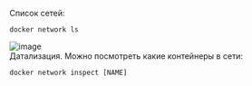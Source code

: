 Cписок сетей:
``` 
docker network ls
```
![image](https://github.com/user-attachments/assets/7ffbc25d-4cfa-48fa-828b-8113b18946b7) </br>
Датализация. Можно посмотреть какие контейнеры в сети:
``` 
docker network inspect [NAME]
``` 

